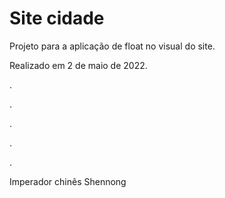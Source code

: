# Site cidade

Projeto para a aplicação de float no visual do site. 

Realizado em 2 de maio de 2022.

.

.

.

.

.

Imperador chinês Shennong
